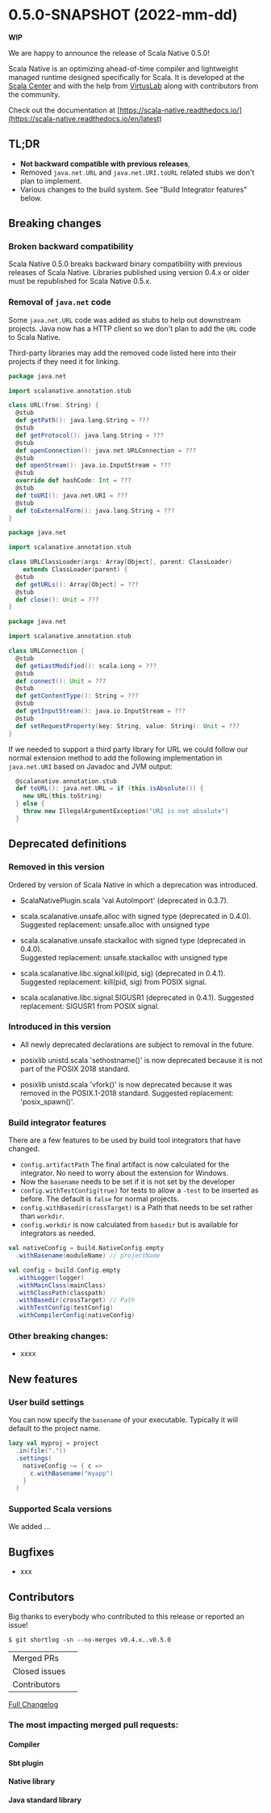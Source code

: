 
# 0.5.0-SNAPSHOT (2022-mm-dd)

**WIP**

We are happy to announce the release of Scala Native 0.5.0!

Scala Native is an optimizing ahead-of-time compiler and lightweight managed runtime
designed specifically for Scala.
It is developed at the [Scala Center](https://scala.epfl.ch/) and with the help
from [VirtusLab](https://virtuslab.com) along with contributors from the community.

Check out the documentation at
[https://scala-native.readthedocs.io/](https://scala-native.readthedocs.io/en/latest)

## TL;DR
* **Not backward compatible with previous releases**,
* Removed `java.net.URL` and `java.net.URI.toURL` related stubs we don't plan to implement.
* Various changes to the build system. See "Build Integrator features" below.

## Breaking changes
### Broken backward compatibility
Scala Native 0.5.0 breaks backward binary compatibility with previous releases of Scala Native.
Libraries published using version 0.4.x or older must be republished for Scala Native 0.5.x.

### Removal of `java.net` code
Some `java.net.URL` code was added as stubs to help out downstream projects. Java now has a HTTP
client so we don't plan to add the `URL` code to Scala Native.

Third-party libraries may add the removed code listed here into their projects
if they need it for linking.

```scala
package java.net

import scalanative.annotation.stub

class URL(from: String) {
  @stub
  def getPath(): java.lang.String = ???
  @stub
  def getProtocol(): java.lang.String = ???
  @stub
  def openConnection(): java.net.URLConnection = ???
  @stub
  def openStream(): java.io.InputStream = ???
  @stub
  override def hashCode: Int = ???
  @stub
  def toURI(): java.net.URI = ???
  @stub
  def toExternalForm(): java.lang.String = ???
}

package java.net

import scalanative.annotation.stub

class URLClassLoader(args: Array[Object], parent: ClassLoader)
    extends ClassLoader(parent) {
  @stub
  def getURLs(): Array[Object] = ???
  @stub
  def close(): Unit = ???
}

package java.net

import scalanative.annotation.stub

class URLConnection {
  @stub
  def getLastModified(): scala.Long = ???
  @stub
  def connect(): Unit = ???
  @stub
  def getContentType(): String = ???
  @stub
  def getInputStream(): java.io.InputStream = ???
  @stub
  def setRequestProperty(key: String, value: String): Unit = ???
}
```
If we needed to support a third party library for URL we could follow our normal
extension method to add the following implementation in `java.net.URI` based on
Javadoc and JVM output:

```scala
  @scalanative.annotation.stub
  def toURL(): java.net.URL = if (this.isAbsolute()) {
    new URL(this.toString)
  } else {
    throw new IllegalArgumentException("URI is not absolute")
  }
```
## Deprecated definitions 

### Removed in this version

Ordered by version of Scala Native in which a deprecation was introduced.

* ScalaNativePlugin.scala 'val AutoImport' (deprecated in 0.3.7).

* scala.scalanative.unsafe.alloc with signed type (deprecated in 0.4.0).
  Suggested replacement: unsafe.alloc with unsigned type

* scala.scalanative.unsafe.stackalloc with signed type (deprecated in 0.4.0).
  <br>
  Suggested replacement: unsafe.stackalloc with unsigned type

* scala.scalanative.libc.signal.kill(pid, sig) (deprecated in 0.4.1).
  Suggested replacement: kill(pid, sig) from POSIX signal.

* scala.scalanative.libc.signal.SIGUSR1 (deprecated in 0.4.1).
  Suggested replacement: SIGUSR1 from POSIX signal.

### Introduced in this version
* All newly deprecated declarations are subject to removal in the future.

* posixlib unistd.scala 'sethostname()' is now deprecated because it
  is not part of the POSIX 2018 standard.

* posixlib unistd.scala 'vfork()' is now deprecated because it was removed
  in the POSIX.1-2018 standard. Suggested replacement: 'posix_spawn()'.

### Build integrator features

There are a few features to be used by build tool integrators that have
changed.

- `config.artifactPath` The final artifact is now calculated for the integrator. No need to worry about the extension for Windows.
- Now the `basename` needs to be set if it is not set by the developer
- `config.withTestConfig(true)` for tests to allow a `-test` to be inserted as before. The default is `false` for normal projects.
- `config.withBasedir(crossTarget)` is a Path that needs to be set rather than `workdir`.
- `config.workdir` is now calculated from `basedir` but is available for integrators as needed.

```scala
val nativeConfig = build.NativeConfig.empty
  .withBasename(moduleName) // projectName

val config = build.Config.empty
  .withLogger(logger)
  .withMainClass(mainClass)
  .withClassPath(classpath)
  .withBasedir(crossTarget) // Path
  .withTestConfig(testConfig)
  .withCompilerConfig(nativeConfig)
```

### Other breaking changes:
* xxxx

## New features

### User build settings

You can now specify the `basename` of your executable. Typically it will
default to the project name.

```scala
lazy val myproj = project
  .in(file("."))
  .settings(
    nativeConfig ~= { c =>
      c.withBasename("myapp")
    }
  )
```

### Supported Scala versions
We added ...

## Bugfixes
* xxx

## Contributors

Big thanks to everybody who contributed to this release or reported an issue!

```
$ git shortlog -sn --no-merges v0.4.x..v0.5.0

```

<table>
<tbody>
  <tr>
    <td>Merged PRs</td>
    <td align="center"></td>
  </tr>
  <tr>
    <td>Closed issues</td>
    <td align="center"></td>
  </tr>
    <tr>
    <td>Contributors</td>
    <td align="center"></td>
  </tr>
  <tr>
</tbody>
</table>

[Full Changelog](https://github.com/scala-native/scala-native/compare/v0.4.x...v0.5.0)

### The most impacting merged pull requests:
#### Compiler

#### Sbt plugin

#### Native library

#### Java standard library

  

